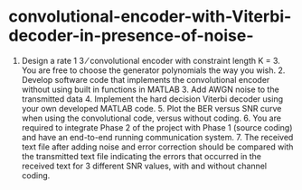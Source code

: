 # convolutional-encoder-with-Viterbi-decoder-in-presence-of-noise-
1. Design a rate 1 3 ⁄ convolutional encoder with constraint length K = 3. You are  free to choose the generator polynomials the way you wish. 2. Develop software code that implements the convolutional encoder without using built in functions in MATLAB 3. Add AWGN noise to the transmitted data 4. Implement the hard decision Viterbi decoder using your own developed MATLAB code. 5. Plot the BER versus SNR curve when using the convolutional code, versus without coding. 6. You are required to integrate Phase 2 of the project with Phase 1 (source coding) and have an end-to-end running communication system. 7. The received text file after adding noise and error correction should be compared with the transmitted text file indicating the errors that occurred in the received text for 3 different SNR values, with and without channel coding.
